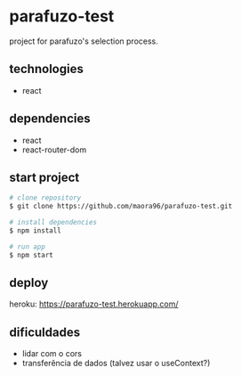 # parafuzo-test

project for parafuzo's selection process.

## technologies

- react

## dependencies

- react
- react-router-dom

## start project

```bash
# clone repository
$ git clone https://github.com/maora96/parafuzo-test.git

# install dependencies
$ npm install

# run app
$ npm start
```

## deploy

heroku: https://parafuzo-test.herokuapp.com/

## dificuldades

- lidar com o cors
- transferência de dados (talvez usar o useContext?)
